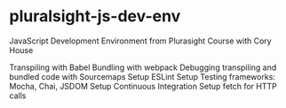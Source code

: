 # pluralsight-js-dev-env
JavaScript Development Environment from Plurasight Course with Cory House

Transpiling with Babel
Bundling with webpack
Debugging transpiling and bundled code with Sourcemaps
Setup ESLint
Setup Testing frameworks: Mocha, Chai, JSDOM
Setup Continuous Integration
Setup fetch for HTTP calls
